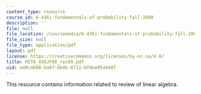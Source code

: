 ```yaml
---
content_type: resource
course_id: 6-436j-fundamentals-of-probability-fall-2008
description: ''
file: null
file_location: /coursemedia/6-436j-fundamentals-of-probability-fall-2008/a40c4608ba878b4b8712bfdee05ab48f_MIT6_436JF08_rec09.pdf
file_size: null
file_type: application/pdf
layout: pdf
license: https://creativecommons.org/licenses/by-nc-sa/4.0/
title: MIT6_436JF08_rec09.pdf
uid: a40c4608-ba87-8b4b-8712-bfdee05ab48f
---
```

This resource contains information related to review of linear algebra.